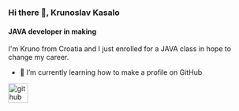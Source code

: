 ### Hi there 👋, Krunoslav Kasalo
#### JAVA developer in making
I'm Kruno from Croatia and I just enrolled for a JAVA class in hope to change my career.

- 🌱 I’m currently learning how to make a profile on GitHub 


[<img src='https://cdn.jsdelivr.net/npm/simple-icons@3.0.1/icons/github.svg' alt='github' height='40'>](https://github.com/kkruno25)  
